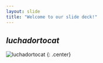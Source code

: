 ```yaml
---
layout: slide
title: "Welcome to our slide deck!"
---
```


## _luchadortocat_

![luchadortocat](https://octodex.github.com/images/luchadortocat.png)
{: .center}
